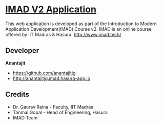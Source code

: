 # [IMAD V2 Application](http://anantajitjg.imad.hasura-app.io/)

This web application is developed as part of the Introduction to Modern Application Development(IMAD) Course v2. IMAD is an online course offered by IIT Madras & Hasura. <http://www.imad.tech/>


## Developer
**Anantajit**

- <https://github.com/anantajitjg>
- <http://anantajitjg.imad.hasura-app.io>

## Credits

- Dr. Gaurav Raina - Faculty, IIT Madras
- Tanmai Gopal - Head of Engineering, Hasura
- IMAD Team